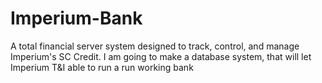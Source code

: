 # Imperium-Bank
A total financial server system designed to track, control, and manage Imperium's SC Credit.
I am going to make a database system, that will let Imperium T&I able to run a run working bank
